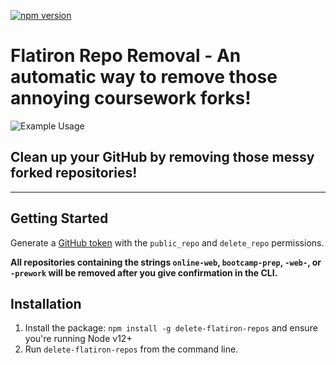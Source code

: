 [![npm version](https://badge.fury.io/js/delete-flatiron-repos.svg)](https://badge.fury.io/js/delete-flatiron-repos)
# Flatiron Repo Removal - An automatic way to remove those annoying coursework forks!

<img src="https://i.imgur.com/loigDi8.gif"  alt="Example Usage"/>

## Clean up your GitHub by removing those messy forked repositories!

---

## Getting Started
Generate a [GitHub token](https://github.com/settings/tokens/new) with the ```public_repo``` and ```delete_repo``` permissions.

**All repositories containing the strings ```online-web```,  ```bootcamp-prep```, ```-web-```, or ```-prework``` will be removed after you give confirmation in the CLI.**

## Installation
1. Install the package: ```npm install -g delete-flatiron-repos``` and ensure you're running Node v12+
2. Run ```delete-flatiron-repos``` from the command line.